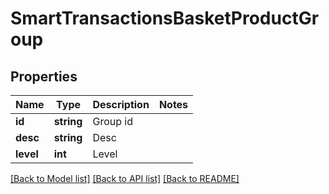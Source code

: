 # SmartTransactionsBasketProductGroup

## Properties
Name | Type | Description | Notes
------------ | ------------- | ------------- | -------------
**id** | **string** | Group id | 
**desc** | **string** | Desc | 
**level** | **int** | Level | 

[[Back to Model list]](../README.md#documentation-for-models) [[Back to API list]](../README.md#documentation-for-api-endpoints) [[Back to README]](../../README.md)



